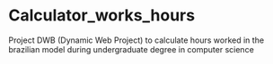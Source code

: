 # Calculator_works_hours
Project DWB (Dynamic Web Project) to calculate hours worked in the brazilian model during undergraduate degree in computer science
